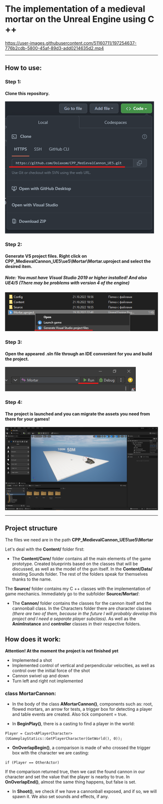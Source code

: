 # The implementation of a medieval mortar on the Unreal Engine using C ++

https://user-images.githubusercontent.com/51160711/197254637-776b2cdb-5800-45af-89d3-add0214635d2.mp4

--- 

## How to use:

### Step 1:
#### Clone this repository.

![clone](materials/img/0.png)

### Step 2:
#### Generate VS project files. Right click on CPP_MedievalCannon_UE5\ue5\Mortar\Mortar.uproject and select the desired item.
##### **Note:** You must have Visual Studio 2019 or higher installed! And also UE4/5 (There may be problems with version 4 of the engine)
![VSPF](materials/img/1.png)

### Step 3:
#### Open the appeared .sln file through an IDE convenient for you and build the project.
![Rider Example](materials/img/2.png)

### Step 4:
#### The project is launched and you can migrate the assets you need from there for your games!
![Final](materials/img/3.png)

---

## Project structure
The files we need are in the path **CPP_MedievalCannon_UE5\ue5\Mortar**

Let's deal with the **Content/** folder first:
- The **Content/Core/** folder contains all the main elements of the game prototype. Created blueprints based on the classes that will be discussed, as well as the model of the gun itself. In the **Content/Data/** existing Sounds folder. The rest of the folders speak for themselves thanks to the name.

The **Source/** folder contains my C ++ classes with the implementation of game mechanics. Immediately go to the subfolder **Source/Mortar/**:
- The **Cannon/** folder contains the classes for the cannon itself and the cannonball class. In the Characters folder there are character classes *(there are two of them, because in the future I will probably develop this project and I need a separate player subclass)*. As well as the **AnimInstance** and **controller** classes in their respective folders.

## How does it work:
**Attention! At the moment the project is not finished yet**
- Implemented a shot
- Implemented control of vertical and perpendicular velocities, as well as control over the initial force of the shot
- Cannon swivel up and down
- Turn left and right not implemented

### class MortarCannon:
- In the body of the class **AMortarCannon()**, components such as: root, flowed mortars, an arrow for tests, a trigger box for detecting a player and table events are created. Also tick component = true.

- In **BeginPlay()**, there is a casting to find a player in the world:

`Player = Cast<APlayerCharacter>(UGameplayStatics::GetPlayerCharacter(GetWorld(), 0));`

- **OnOverlapBegin()**, a comparison is made of who crossed the trigger box with the character we are casting:

`if (Player == OtherActor)`

If the comparison returned true, then we cast the found cannon in our character and set the value that the player is nearby to true.
In **OnOverlapEnd()**, almost the same thing happens, but false is set.

- In **Shoot()**, we check if we have a cannonball exposed, and if so, we will spawn it. We also set sounds and effects, if any.
